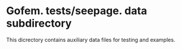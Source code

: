 # Gofem. tests/seepage. data subdirectory

This dicrectory contains auxiliary data files for testing and examples.

